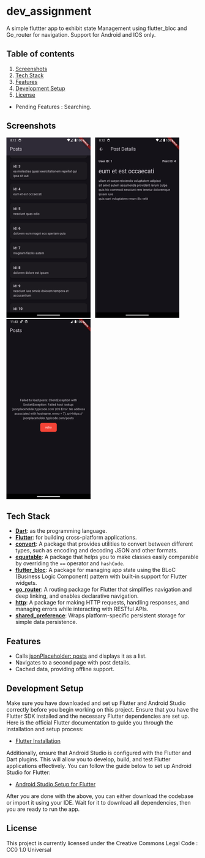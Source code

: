 # dev_assignment

A simple fluttter app to exhibit state Management using flutter_bloc and Go_router for navigation.
Support for Android and IOS only.

## Table of contents

1. [Screenshots](#screenshots)
2. [Tech Stack](#tech-stack)
3. [Features](#features)
4. [Development Setup](#development-setup)
5. [License](#license)

- Pending Features : Searching.

## Screenshots

<img src = "screenshots/homescreen.png" width = "220" height = "471"/> &nbsp; <img src = "screenshots/post_detail_screen.png" width = "220" height = "471"/>  &nbsp; <img src = "screenshots/homescreen_error.png" width = "220" height = "471"/>


## Tech Stack

- **[Dart](https://dart.dev/)**: as the programming language.
- **[Flutter](https://flutter.dev/)**: for building cross-platform applications.
-  **[convert](https://pub.dev/packages/convert)**: A package that provides utilities to convert between different types, such as encoding and decoding JSON and other formats.
- **[equatable](https://pub.dev/packages/equatable)**: A package that helps you to make classes easily comparable by overriding the `==` operator and `hashCode`.
- **[flutter_bloc](https://pub.dev/packages/flutter_bloc)**: A package for managing app state using the BLoC (Business Logic Component) pattern with built-in support for Flutter widgets.
- **[go_router](https://pub.dev/packages/go_router)**: A routing package for Flutter that simplifies navigation and deep linking, and enables declarative navigation.
- **[http](https://pub.dev/packages/http)**: A package for making HTTP requests, handling responses, and managing errors while interacting with RESTful APIs.
- **[shared_preference](https://pub.dev/packages/shared_preferences)**: Wraps platform-specific persistent storage for simple data persistence.


## Features

- Calls [jsonPlaceholder: posts](https://jsonplaceholder.typicode.com/posts) and displays it as a list.
- Navigates to a second page with post details.
- Cached data, providing offline support.

## Development Setup

Make sure you have downloaded and set up Flutter and Android Studio correctly before you begin working on this project. Ensure that you have the Flutter SDK installed and the necessary Flutter dependencies are set up. Here is the official Flutter documentation to guide you through the installation and setup process:

- [Flutter Installation](https://flutter.dev/docs/get-started/install)

Additionally, ensure that Android Studio is configured with the Flutter and Dart plugins. This will allow you to develop, build, and test Flutter applications effectively. You can follow the guide below to set up Android Studio for Flutter:

- [Android Studio Setup for Flutter](https://flutter.dev/docs/get-started/editor?tab=androidstudio)

After you are done with the above, you can either download the codebase or import it using your IDE. Wait for it to download all dependencies, then you are ready to run the app.

## License

This project is currently licensed under the Creative Commons Legal Code : CC0 1.0 Universal
